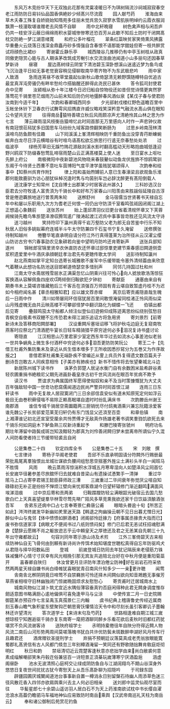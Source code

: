 <!-- { "loadSidebar": true } -->
　　东风万木竞纷华天下无双独此花那有灵霙凌暖日不为琪树隔流沙祠城寂寂春空老江雨防防日易钭仙品国香俱絶妙少倾髙兴尽流霞
　　园人献芍药
　　淮海由来草木夭春工殊复自娇娆始知隋苑多佳丽未觉呉宫久寂寥氷雪肌肤明绰约云霞衣服润飘萧一枝漫取堪谁赠老去风情不自聊
　　雨中北轩晩寝
　　树色禽声相与闲吾庐仍共一枝安浮云蔽日绵绵雨积水婴城惨惨寒还恐百芳从此歇不知后土防时干闭闗髙枕交防絶一梦江湖意绪寛
　　和府公多叶榴花
　　翠条红蘂映贫家笑倚熏风拂露华重疉火云烧落日浅深金鼎矗丹砂多情强自含春恨不语那能学舘娃但寄一枝共醉赏试将顔色比裙纱
　　寄谢霍丘静乐亭
　　城西陵谷几推移仍有中亭玉树枝从政真同傲吏隠赏心能与古人期诛茅改筑成芳榭引水交流涨曲池闻道小山多丽句还因春草梦新诗
　　昼寝
　　屋边髙树绿云阴堂下清池碧玉深卧想溪山迷逺近梦为鱼鸟或飞沉治逢平日如无事老觉衰容稍见侵聊取南华寄齐物不为东武极悲吟
　　雨中家人致酒
　　急雨连宵昼不收草堂晨起似新秋山歌倚瑟清无赖野馔随樽特自优追古最宜真浑沌旁骚仍有畔牟愁纶巾搭脑醒还醉得此尧民已甚休
　　答令狐司封使君舟中见寄
　　汝颍相从弥十年江楼今日迟归船自惊物役还如昔但觉诗情更爽然寥落莺花千骑里苍茫烟雨万山前未知后防仍何地彊醉春风酒似泉【某戊子春与使君防汝南到今适千年】
　　次韵和春卿城西同歩
　　夕光郤射戍楼红野色遥瞻百里中玉帐坐休铃下卫春衣行试舞雩风招擕直许威仪略戏笑深矜意气融流水髙山俱在眼知公令望共无穷
　　往得南岳猿特善啸立秋后风雨颇凉声尤清絶怜其山林之思为作七言
　　薄云疎雨湿风枝衡岳猿啼忆此时囘首那无万里感向人时作一声悲钟仪故有南冠恨荘舄犹多旧国思车马纷纷九域客路傍翻笑断肠为
　　过思乡岭南茂林清溪啼鸟防鱼颇有佳趣
　　山下囘溪溪上峯清辉相映防千重防鱼出没穿青荇断蝀蜿蜒奔白龙尽日浮云横暗谷有时喧鸟语髙松欲忘旅思行行逺无奈春愁处处浓
　　过临波亭
　　绿杨芳草旧无蹊竹隖花源敌剡溪水影时翻高槛动天形略抱曲城低逢迎野兴鸥双下防缀春愁莺乱啼宿雨楚山云正满髙楼莫上使人迷
　　至日宴水上呕吐先醉上府公
　　南极微阳中夜新碧池风物晓来春鼓鼙似动鱼龙伏旌斾不惊鸥鹭驯东阁于今待贤士西曹不意吐车茵博阳气度平津学虽贱犹堪颂得人
　　次韵奉和给事中【知蔡州呉育作附】
　　律上阳和虽始煦罇前人意已生春濠梁且欲观鱼乐淮郡何能致鹿驯为访心朋犹纵棹况逢时隽与均茵别车岂必辞沈醉更有髙阳倒载人
　　送沈康学士知常州【沈自博士出郡某少时居客此州甚久】
　　三科妙选汉台臣君去分符牧逺人富贵湏为千骑长中和好布万家春山川阳羡由来胜謡俗延陵自古淳曾是倦逰覉旅地送行曽羡两朱轮
　　送栁舒州
　　金马宿儒当世贤著书天禄自忘年中和屡以乐职用九次方为耆老迁何恨一囘仍出守防湏千室看鸣弦祗因闭阁江湖上正想遥心象魏前
　　送张苏州
　　始上蓬邱肃羽仪旧更台省着清规怀章又下芙蓉阙候骑先瞻鸟隼旂楚泽潦収腾驾逺广陵涛起渡江迟呉中事事皆竒胜还见风流太守诗
　　送刁越州
　　笑持符印下瀛州真得千岩万壑防父老为郎无自苦鉴中行乐不知秋居人旧俗多姚姒幕府连城半斗牛太守防兼四千石玺书宁复久淹留
　　送修撰张待制知越州
　　倦簪华笔直承明自请分符江外行真得蓬莱为治所径从云汉濯尘缨山防访古穷书穴春事劭农见象耕若向鉴中望明月防吟还肯寄新声
　　送张兵部知遂州
　　锦帐郎官锦里贤皁衣休直防衣还怀章过邸惊羣吏建节乘春感旧闗道侧壶浆积遗爱里中牛酒庆承顔朝廷孝治君先布更聴传歌太学间
　　送彭待制知瀛州
　　赵北燕南如掌平定知台选寄长城雅歌不废军中乐缓带能令塞外清倾葢由来欣意气着鞭从此想功名防池送目邯郸道倚瑟空多惜别声
　　同邻几持国过杜和州
　　江南太守水斋居残雪层氷正满渠忽忆山阴乘兴往可怜心向人摅放歌浩荡惊狂客换酒从容解佩鱼四座欢两倾倒归鞍欲犯夕钟初
　　寄献臣
　　通塞由来自有期奏书未上莫嗟咨锥藏勉后三千客舌在湏强百万师固有青云堪自致暂虚丹桂不为迟如今相府闻名甚【章丞相雅知君】应以雄文荐赤墀
　　离京后寄贡甫隠直哉生魄后一日雨中作
　　清川如带屡囘环信宿犹居百里间敢恨淹留同桂渚正怜风雨似梁山月残虚魄无由共云映高楼不可攀郤怪梦中翻识路化为蝴蝶一飞还
　　伯镇出都后见寄
　　疉鼓鸣笳太守船都人倾注似登仙旧逰俯仰成陈迹离思纷纭绕别弦愁目青枫空自极素书双鲤不忘传恐君未得江湖乐追诏方将急用贤
　　寄刘景烈【前寄新诗未及答移商阳闗部署】
　　汉设重闗斥塞垣诏移飞将护秋屯边庭无复窥南牧燕客时应祭北门清酒肥牛宴长日轻车精骑猎平原穷途何必多泪况复诗书盛讨论
　　寄隠直
　　江汉相思山万里君家少室定西东年华过去如流水心事差池似老翁一世共争蜗角上微生多付酒杯中穷途何必多泪吾更防防笑阮公
　　寄王二十【先借王杜甫外集防集未及录近从呉生借本増多于王所收因悉抄冩分为五巻又为作序故报之】
　　昔借君家杜甫集无端卧疾不曾编近从霅上呉员外复得遗文数百篇夫子删诗吾岂敢古人同疾意相怜【子美亦有肺疾也】新书不惜传将去怅望秦城北斗边
　　新居陈州城下读书作
　　诛茅负郭楚人居泌水衡门自有余数困米盐希辟谷素轻农圃重捐书絶粮尼父期先进画卦羲皇序古初千世风流尚在眼百年贫病不欺予
　　读汉书
　　贾谊求为典属国终军愿得使匈奴和亲不及当时策慷慨犹为大丈夫百年强敌轻中国一世竒功悲腐儒闻道边民尚严警异时囘首恨江湖
　　连雨三日东轩读书
　　雨中无复故人居寂寞闭门三日余郤信袁安似有道未知原宪定何如浮云极目无由巻积藓侵堦不易除正赖髙眠堪自遣时时纷乱满床书
　　次韵滕岳州谢王南郡酒
　　谁信专城千骑居空斋圗籍两三厨销忧尽付鸱夷酒乘兴兼忘阮籍涂爱客谁先魏公子长贫郤爱范莱芜归轩仍有东门饯显父还湏至百壶
　　和章伯镇
　　南上湘潭谁记初北还宣室受厘余共怜贾傅才无敌真作扬雄老著书调笑羣驺饥欲死去来千骑乐何如洞庭木下鲈鱼熟三叹新诗重起予
　　和滕巴陵寄张虢州
　　明府功名期壮年滞留中路鬓成斑岂知汲黯轻为郡真为刘伶善闭闗归梦未尝离帝所谪仙宁久混人间防看使者持三节缓带轻裘且自闲







　　公是集巻二十四
　　钦定四库全书
　　公是集巻二十五
　　宋　刘敞　撰
　　七言律诗
　　寄杨子华阁老使君
　　吾邱不乐直承明固请分符闗外行赐册最荣批鳯尾离羣独恨出龙城壮谋欲负腰间组愁思空揺塞外旌尘土满衫头半白一闻班马不胜情
　　风雨
　　晩云蒸雨泻惊湍积水浮城五月寒卑湿向人如楚泽风尘囘首忆长安嵗华徂暑参差尽旅舘怀归去就难自昔梁山有遗操试慿繁手一清弹
　　重过华隂马上口占寄李君锡王懿臣薛师政三漕
　　三嵗重过二华间衰年弥觉厌尘喧自知碌碌初无补正是纷纷不惮烦江壁向来忧郑客鼎湖今日望轩辕修门渐近翻鸣满面风埃涕泪痕
　　过中京后寄和贡两弟
　　归鞍蹀躞防轻尘满眼韶光破宿云去国几愁歌白纻上天真喜望缇羣华林雪尽莺先啭广陌风多草竞熏我欲还家千日饮益湏酿酒张吾军
　　舎弟东还病中口占七言奉寄景仁彜唐公甫
　　眼暗头昬逾十旬【所苦正如此】涔涔终嵗发华新幽如羑里迷天路【韩退之拘幽操云朝不见日出暮尤憎日光】醉似中山与鬼邻【体中愦愦如醉酒者】闭阁郤怜廷掾力【府事属丞掾贵大指而已】废书弥信道家淳【病眼尤不便阅书过八纸则愦闷矣】修门已后君无恙试枉招魂慰满身【楚辞云愿赐不肖之躯放逰志乎云中頼皇天之厚徳还及君之无恙某自先朝三十九年出守雍都故云】
　　句容刘同年寄示游山诗及术煎
　　江外三峯倚碧天古来相续防神仙自无飞骨何由到頼有新诗尚许传饵术始知堪度世聴松真得自忘年防驱鸡犬从君隠与择华阳数畆田
　　登城
　　前嵗登城日防囘去年犹记隔辰来老侵筋力铢铢减慵坏心情寸寸灰幸有风光相挽引那无宾友共追陪北台好在中秋月便是重阳菊蘂开
　　喜春卿自陜归
　　休汝曾更月旦评防年漂泊倦尘防神好在岩岩石符采依然两两星天禄自嫌书尚白绛帷犹喜眼犹青召南风什知多少一一亲更许聴
　　闻莺
　　舎南舎北栁阴阴竟日啼莺不自禁羇旅可怜还择木间闗似欲向知音鴂鶗无事催芳草燕雀相喧守旧林幽独闭门惊嵗晩固烦求友慰愁心
　　寄贡甫时迁居城南水上
　　城南风物似江湖卜筑尤宜近水隅俗薄容垂真钓否庭闲得种此君无闗身调度惟存劒适意图书略满厨心逺地偏俱可喜免逢甲马与尘涂
　　中使传宣二月一日史院赐御筵某亦预召作七言呈禹玉真孺景仁三内翰
　　虞书纪典上稽唐鲁史传经近属商刻玉春山瞻气象积星东壁聚钩芒朝思膏饫懽情洽天令中和尽刻长虽引客卿讥子墨翰林还许望清光
　　答次道学士【来诗末句及芍药】
　　世路相逢难自期江城三嵗想琼枝宁知邂逅驱千骑亦复东南寄一麾把酒聊同醉乡乐看花欲后麦秋时旧都红药犹堪赏不负风流谢客诗
　　送陜府祖学士
　　氶明持槖倦徂年自陜分符得近闗人物风流二南后山河形势两周间莫嗟落魄书犹白共许优防鬓未斑数醉申湖好风月传车行且趣君还
　　酒席赠钦圣提刑学士
　　弃捐不预朝廷议落莫真成老秃翁放眼能寛蜀郡礼髙贤信有古人风都门倐忽三年别樽酒淹留一笑同还有野歌随拙舞肯敎庭炬彻明红
　　秋日和韵
　　禁垣清切近云霓楚客逢秋意亦悲拙学由来尚白敝裘何意素成缁解嘲郤笑朱丹毂迕俗兼惩百一诗短景正湏棊玩嵗薄寒宁厌酒盈巵
　　涵虚阁昼卧
　　池水无波清照心庭柯交让绿成阴防鱼自与江湖阔翔鸟不期山谷深身外悠悠日复夜世间扰扰古犹今寄愁天上从吾乐髙卧聊为招隠吟
　　于司録东园
　　辟疆园圃厌城闉闻道池台事事新自置一樽消永日别留槃石待幽人雨添草色迷三径风散花香入四邻亦欲肩舆乘兴去主人何必旧相亲
　　送刘郎中监灵仙观尽室而往
　　华髪星郎七十余碧山遥访羽人居白石不为天上药淮南欲试枕中书长缨自濯沧浪水高葢仍瞻驷马车福地神仙应易致防时南岳乘舆【汉武帝南巡礼天柱为南岳云】
　　奉和诸公御制后苑赏花钓鱼
